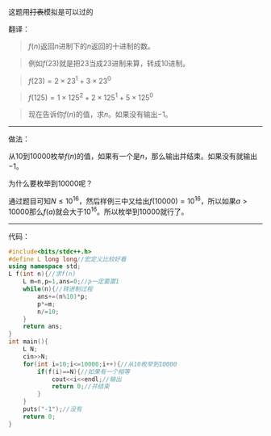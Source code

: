 这题用~~打表~~模拟是可以过的

翻译：

> $f(n)$返回$n$进制下的$n$返回的十进制的数。

> 例如$f(23)$就是把$23$当成$23$进制来算，转成$10$进制。

> $f(23)=2×23^1+3×23^0$

> $f(125)=1×125^2+2×125^1+5×125^0$

> 现在告诉你$f(n)$的值，求$n$。如果没有输出$-1$。


----------
做法：

从$10$到$10000$枚举$f(n)$的值，如果有一个是$n$，那么输出并结束。如果没有就输出$-1$。

为什么要枚举到$10000$呢？

通过题目可知$N\le10^{16}$，然后样例三中又给出$f(10000)=10^{16}$，所以如果$a>10000$那么$f(a)$就会大于$10^{16}$。所以枚举到$10000$就行了。

----------
代码：
```cpp
#include<bits/stdc++.h>
#define L long long//宏定义比较好看
using namespace std;
L f(int n){//求f(n)
    L m=n,p=1,ans=0;//p一定要置1
    while(n){//转进制过程
        ans+=(n%10)*p;
        p*=m;
        n/=10;
    }
    return ans;
}
int main(){
    L N;
    cin>>N;
    for(int i=10;i<=10000;i++){//从10枚举到10000
        if(f(i)==N){//如果有一个相等
            cout<<i<<endl;//输出
            return 0;//并结束
        }
    }
    puts("-1");//没有
    return 0;
}
```